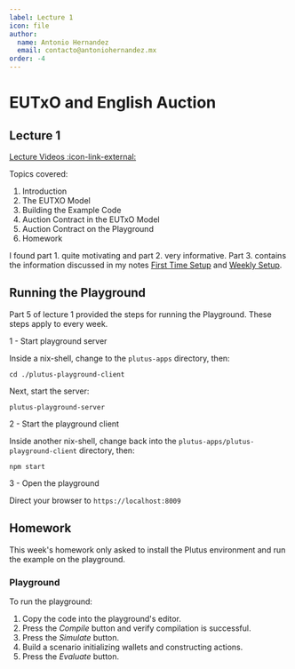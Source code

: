 ```yaml
---
label: Lecture 1
icon: file
author:
  name: Antonio Hernandez
  email: contacto@antoniohernandez.mx
order: -4
---
```


# EUTxO and English Auction

## Lecture 1

[Lecture Videos :icon-link-external:](https://www.youtube.com/playlist?list=PLNEK_Ejlx3x2zxcfoVGARFExzOHwXFCCL)

Topics covered:

1. Introduction
2. The EUTXO Model
3. Building the Example Code
4. Auction Contract in the EUTxO Model
5. Auction Contract on the Playground
6. Homework

I found part 1. quite motivating and part 2. very informative.  Part 3. contains the information discussed in my notes [First Time Setup](first-time-setup.md) and [Weekly Setup](./weekly-setup.md).


## Running the Playground

Part 5 of lecture 1 provided the steps for running the Playground.  These steps apply to every week.

1 - Start playground server

Inside a nix-shell, change to the `plutus-apps` directory, then:

    cd ./plutus-playground-client

Next, start the server:

    plutus-playground-server

2 - Start the playground client

Inside another nix-shell, change back into the `plutus-apps/plutus-playground-client` directory, then:

    npm start

3 - Open the playground

Direct your browser to `https://localhost:8009`


## Homework

This week's homework only asked to install the Plutus environment and run the example on the playground.

### Playground

To run the playground:

1. Copy the code into the playground's editor.
2. Press the *Compile* button and verify compilation is successful.
3. Press the *Simulate* button.
4. Build a scenario initializing wallets and constructing actions.
5. Press the *Evaluate* button.

